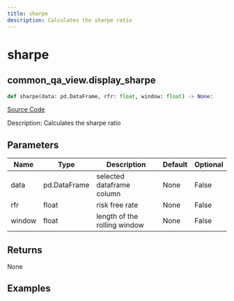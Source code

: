 ```yaml
---
title: sharpe
description: Calculates the sharpe ratio
---
```

# sharpe

## common_qa_view.display_sharpe

```python
def sharpe(data: pd.DataFrame, rfr: float, window: float) -> None:
```
[Source Code](https://github.com/OpenBB-finance/OpenBBTerminal/tree/main/openbb_terminal/common/quantitative_analysis/qa_view.py#L1114)

Description: Calculates the sharpe ratio

## Parameters

| Name | Type | Description | Default | Optional |
| ---- | ---- | ----------- | ------- | -------- |
| data | pd.DataFrame | selected dataframe column | None | False |
| rfr | float | risk free rate | None | False |
| window | float | length of the rolling window | None | False |

## Returns

None

## Examples


